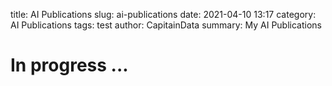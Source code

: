 title: AI Publications
slug: ai-publications
date: 2021-04-10 13:17
category: AI Publications
tags: test
author: CapitainData
summary: My AI Publications

# In progress ...
